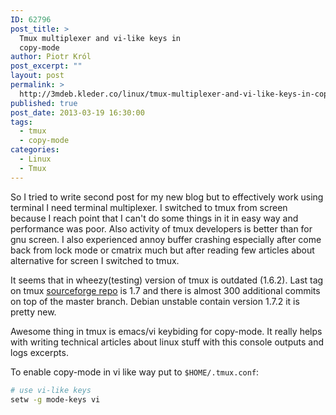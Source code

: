 ```yaml
---
ID: 62796
post_title: >
  Tmux multiplexer and vi-like keys in
  copy-mode
author: Piotr Król
post_excerpt: ""
layout: post
permalink: >
  http://3mdeb.kleder.co/linux/tmux-multiplexer-and-vi-like-keys-in-copy-mode/
published: true
post_date: 2013-03-19 16:30:00
tags:
  - tmux
  - copy-mode
categories:
  - Linux
  - Tmux
---
```

So I tried to write second post for my new blog but to effectively work using 
terminal I need terminal multiplexer. I switched to tmux from screen 
because I reach point that I can't do some things in it in easy way and
performance was poor. Also activity of tmux developers is better than for gnu 
screen. I also experienced annoy buffer crashing especially after come back from
lock mode or cmatrix much but after reading few articles about alternative for 
screen I switched to tmux.

It seems that in wheezy(testing) version of tmux is outdated (1.6.2). Last tag 
on tmux [sourceforge repo](http://sourceforge.net/p/tmux/tmux-code/?source=navbar)
is 1.7 and there is almost 300 additional commits on top of the master branch. 
Debian unstable contain version 1.7.2 it is pretty new.

Awesome thing in tmux is emacs/vi keybiding for copy-mode. It really helps with 
writing technical articles about linux stuff with this console outputs and logs 
excerpts.

To enable copy-mode in vi like way put to `$HOME/.tmux.conf`:
```bash
# use vi-like keys
setw -g mode-keys vi
```